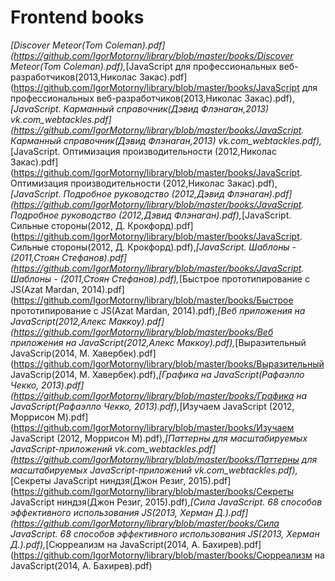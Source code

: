 # Frontend books
*[Discover Meteor(Tom Coleman).pdf](https://github.com/IgorMotorny/library/blob/master/books/Discover Meteor(Tom Coleman).pdf),*[JavaScript для профессиональных веб-разработчиков(2013,Николас Закас).pdf](https://github.com/IgorMotorny/library/blob/master/books/JavaScript для профессиональных веб-разработчиков(2013,Николас Закас).pdf),*[JavaScript. Карманный справочник(Дэвид Флэнаган,2013) vk.com_webtackles.pdf](https://github.com/IgorMotorny/library/blob/master/books/JavaScript. Карманный справочник(Дэвид Флэнаган,2013) vk.com_webtackles.pdf),*[JavaScript. Оптимизация производительности (2012,Николас Закас).pdf](https://github.com/IgorMotorny/library/blob/master/books/JavaScript. Оптимизация производительности (2012,Николас Закас).pdf),*[JavaScript. Подробное руководство (2012,Дэвид Флэнаган).pdf](https://github.com/IgorMotorny/library/blob/master/books/JavaScript. Подробное руководство (2012,Дэвид Флэнаган).pdf),*[JavaScript. Сильные стороны(2012, Д. Крокфорд).pdf](https://github.com/IgorMotorny/library/blob/master/books/JavaScript. Сильные стороны(2012, Д. Крокфорд).pdf),*[JavaScript. Шаблоны - (2011,Стоян Стефанов).pdf](https://github.com/IgorMotorny/library/blob/master/books/JavaScript. Шаблоны - (2011,Стоян Стефанов).pdf),*[Быстрое прототипирование с JS(Azat Mardan, 2014).pdf](https://github.com/IgorMotorny/library/blob/master/books/Быстрое прототипирование с JS(Azat Mardan, 2014).pdf),*[Веб приложения на JavaScript(2012,Алекс Маккоу).pdf](https://github.com/IgorMotorny/library/blob/master/books/Веб приложения на JavaScript(2012,Алекс Маккоу).pdf),*[Выразительный JavaScrip(2014, М. Хавербек).pdf](https://github.com/IgorMotorny/library/blob/master/books/Выразительный JavaScrip(2014, М. Хавербек).pdf),*[Графика на JavaScript(Рафаэлло Чекко, 2013).pdf](https://github.com/IgorMotorny/library/blob/master/books/Графика на JavaScript(Рафаэлло Чекко, 2013).pdf),*[Изучаем JavaScript (2012, Моррисон М).pdf](https://github.com/IgorMotorny/library/blob/master/books/Изучаем JavaScript (2012, Моррисон М).pdf),*[Паттерны для масштабируемых JavaScript-приложений vk.com_webtackles.pdf](https://github.com/IgorMotorny/library/blob/master/books/Паттерны для масштабируемых JavaScript-приложений vk.com_webtackles.pdf),*[Секреты JavaScript ниндзя(Джон Резиг, 2015).pdf](https://github.com/IgorMotorny/library/blob/master/books/Секреты JavaScript ниндзя(Джон Резиг, 2015).pdf),*[Сила JavaScript. 68 способов эффективного использования JS(2013, Херман Д.).pdf](https://github.com/IgorMotorny/library/blob/master/books/Сила JavaScript. 68 способов эффективного использования JS(2013, Херман Д.).pdf),*[Сюрреализм на JavaScript(2014, А. Бахирев).pdf](https://github.com/IgorMotorny/library/blob/master/books/Сюрреализм на JavaScript(2014, А. Бахирев).pdf)